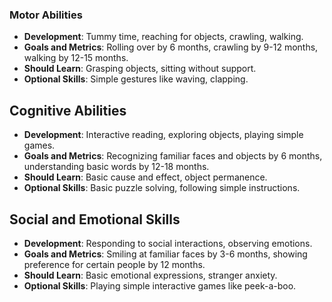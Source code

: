 ### Motor Abilities

- **Development**: Tummy time, reaching for objects, crawling, walking.
- **Goals and Metrics**: Rolling over by 6 months, crawling by 9-12 months, walking by 12-15 months.
- **Should Learn**: Grasping objects, sitting without support.
- **Optional Skills**: Simple gestures like waving, clapping.
## Cognitive Abilities

- **Development**: Interactive reading, exploring objects, playing simple games.
- **Goals and Metrics**: Recognizing familiar faces and objects by 6 months, understanding basic words by 12-18 months.
- **Should Learn**: Basic cause and effect, object permanence.
- **Optional Skills**: Basic puzzle solving, following simple instructions.
## Social and Emotional Skills

- **Development**: Responding to social interactions, observing emotions.
- **Goals and Metrics**: Smiling at familiar faces by 3-6 months, showing preference for certain people by 12 months.
- **Should Learn**: Basic emotional expressions, stranger anxiety.
- **Optional Skills**: Playing simple interactive games like peek-a-boo.